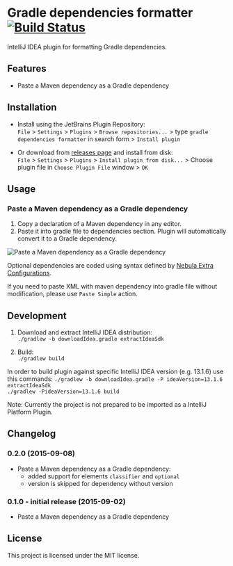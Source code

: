 # Gradle dependencies formatter [![Build Status](https://travis-ci.org/platan/idea-gradle-dependencies-formatter.svg?branch=master)](https://travis-ci.org/platan/idea-gradle-dependencies-formatter)
IntelliJ IDEA plugin for formatting Gradle dependencies. 

## Features

- Paste a Maven dependency as a Gradle dependency

## Installation

- Install using the JetBrains Plugin Repository:  
`File` > `Settings` > `Plugins` > `Browse repositories...` > type `gradle dependencies formatter` in search form > `Install plugin`

- Or download from [releases page](https://github.com/platan/idea-gradle-dependencies-formatter/releases) and install from disk:  
`File` > `Settings` > `Plugins` > `Install plugin from disk...` > Choose plugin file in `Choose Plugin File` window > `OK`

## Usage

### Paste a Maven dependency as a Gradle dependency

1. Copy a declaration of a Maven dependency in any editor.
2. Paste it into gradle file to dependencies section. Plugin will automatically convert it to a Gradle dependency.

![Paste a Maven dependency as a Gradle dependency](https://raw.githubusercontent.com/platan/idea-gradle-dependencies-formatter/master/readme/paste.gif)

Optional dependencies are coded using syntax defined by [Nebula Extra Configurations](https://github.com/nebula-plugins/gradle-extra-configurations-plugin/). 

If you need to paste XML with maven dependency into gradle file without modification, please use `Paste Simple` action.

## Development

1. Download and extract IntelliJ IDEA distribution:  
`./gradlew -b downloadIdea.gradle extractIdeaSdk`

1. Build:  
`./gradlew build`

In order to build plugin against specific IntelliJ IDEA version (e.g. 13.1.6) use this commands:
`./gradlew -b downloadIdea.gradle -P ideaVersion=13.1.6 extractIdeaSdk`  
`./gradlew -PideaVersion=13.1.6 build`

Note: Currently the project is not prepared to be imported as a IntelliJ Platform Plugin.

## Changelog

### 0.2.0 (2015-09-08)
- Paste a Maven dependency as a Gradle dependency:
    - added support for elements `classifier` and `optional`
    - version is skipped for dependency without version

### 0.1.0 - initial release (2015-09-02)
- Paste a Maven dependency as a Gradle dependency

## License

This project is licensed under the MIT license.
